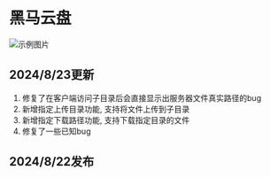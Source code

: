 # 黑马云盘
![示例图片](https://pic.imgdb.cn/item/66c846e2d9c307b7e93cc4cb.png)

## 2024/8/23更新
1. 修复了在客户端访问子目录后会直接显示出服务器文件真实路径的bug  
2. 新增指定上传目录功能, 支持将文件上传到子目录  
3. 新增指定下载路径功能, 支持下载指定目录的文件  
4. 修复了一些已知bug  

## 2024/8/22发布
